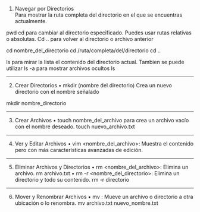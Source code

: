 1. Navegar por Directorios  
Para mostrar la ruta completa del directorio en el que se encuentras actualmente.

pwd
cd para cambiar al directorio especificado. Puedes usar rutas relativas o absolutas.
Cd .. para volver al directorio o archivo anterior

cd nombre_del_directorio
cd /ruta/completa/del/directorio
cd ..

ls para mirar la lista el contenido del directorio actual. Tambien se puede utilizar  ls -a para mostrar archivos ocultos
ls
________________________________________
2. Crear Directorios
•	mkdir (nombre del directorio) Crea un nuevo directorio con el nombre señalado

mkdir nombre_directorio
________________________________________
3. Crear Archivos
•	touch nombre_del_archivo para crea un archivo vacío con el nombre deseado.
touch nuevo_archivo.txt

________________________________________
4. Ver y Editar Archivos
•	vim <nombre_del_archivo>: Muestra el contenido pero con más características avanzadas de edición.
________________________________________
5. Eliminar Archivos y Directorios
•	rm <nombre_del_archivo>: Elimina un archivo.
rm archivo.txt
•	rm -r <nombre_del_directorio>: Elimina un directorio y todo su contenido.
rm -r directorio
________________________________________
6. Mover y Renombrar Archivos
•	mv <origen> <destino>: Mueve un archivo o directorio a otra ubicación o lo renombra.
mv archivo.txt nuevo_nombre.txt

